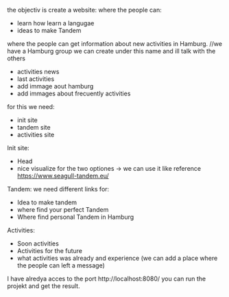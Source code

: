 the objectiv is create a website:
 where the people can: 
 - learn how learn a langugae 
 - ideas to make Tandem 
 
 where the people can get information about new activities in Hamburg.
 //we have a Hamburg group we can create under this name and ill talk with the others 
 - activities news  
 - last activities
 - add immage aout hamburg 
 - add immages about frecuently activities 

 for this we need: 
 - init site 
 - tandem site 
 - activities site 

 Init site: 
 - Head
 - nice visualize for the two optiones -> we can use it like reference https://www.seagull-tandem.eu/ 
 
 Tandem: we need different links for:
 - Idea to make tandem 
 - where find your perfect Tandem 
 - Where find personal Tandem in Hamburg 

 Activities:
 - Soon activities
 - Activities for the future 
 - what activities was already and experience (we can add a place where the people can left a message)
  

I have alredya acces to the port http://localhost:8080/ 
you can run the projekt and get the result. 

            
